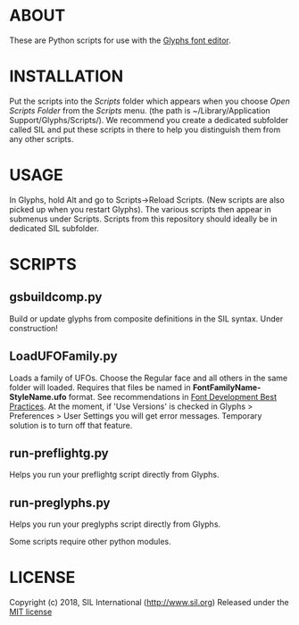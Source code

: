 # ABOUT

These are Python scripts for use with the [Glyphs font editor](http://glyphsapp.com/).


# INSTALLATION

Put the scripts into the *Scripts* folder which appears when you choose *Open Scripts Folder* from the *Scripts* menu.
(the path is ~/Library/Application Support/Glyphs/Scripts/).
We recommend you create a dedicated subfolder called SIL and put these scripts in there to help you distinguish them from any other scripts.

# USAGE
In Glyphs, hold Alt and go to Scripts->Reload Scripts. (New scripts are also picked up when you restart Glyphs). The various scripts then appear in submenus under Scripts. Scripts from this repository should ideally be in dedicated SIL subfolder.



# SCRIPTS

## gsbuildcomp.py
Build or update glyphs from composite definitions in the SIL syntax. Under construction!


## LoadUFOFamily.py
Loads a family of UFOs. Choose the Regular face and all others in the same folder will loaded. Requires that files be named in __FontFamilyName-StyleName.ufo__ format. See recommendations in [Font Development Best Practices](http://silnrsi.github.io/FDBP/en-US/Font_Naming.html). At the moment, if 'Use Versions' is checked in Glyphs > Preferences > User Settings you will get error messages. Temporary solution is to turn off that feature.

## run-preflightg.py
Helps you run your preflightg script directly from Glyphs.

## run-preglyphs.py
Helps you run your preglyphs script directly from Glyphs.

Some scripts require other python modules.

# LICENSE

Copyright (c) 2018, SIL International (http://www.sil.org)
Released under the [MIT license](LICENSE)

